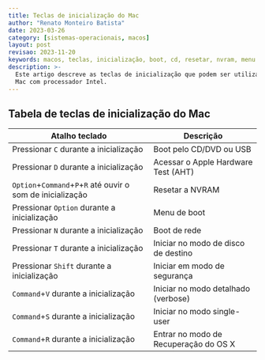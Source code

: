 ```yaml
---
title: Teclas de inicialização do Mac
author: "Renato Monteiro Batista"
date: 2023-03-26
category: [sistemas-operacionais, macos]
layout: post
revisao: 2023-11-20
keywords: macos, teclas, inicialização, boot, cd, resetar, nvram, menu de boot, rede, disco de destino, modo de segurança, verbose, single-user, recuperação, os x, mac os
description: >-
  Este artigo descreve as teclas de inicialização que podem ser utilizadas em um
  Mac com processador Intel.
---
```


## Tabela de teclas de inicialização do Mac

| Atalho teclado                                              | Descrição                             |
| ----------------------------------------------------------- | ------------------------------------- |
| Pressionar `C` durante a inicialização                      | Boot pelo CD/DVD ou USB               |
| Pressionar `D` durante a inicialização                      | Acessar o Apple Hardware Test (AHT)   |
| `Option`+`Command`+`P`+`R` até ouvir o som de inicialização | Resetar a NVRAM                       |
| Pressionar `Option` durante a inicialização                 | Menu de boot                          |
| Pressionar `N` durante a inicialização                      | Boot de rede                          |
| Pressionar `T` durante a inicialização                      | Iniciar no modo de disco de destino   |
| Pressionar `Shift` durante a inicialização                  | Iniciar em modo de segurança          |
| `Command`+`V` durante a inicialização                       | Iniciar no modo detalhado (verbose)   |
| `Command`+`S` durante a inicialização                       | Iniciar no modo single-user           |
| `Command`+`R` durante a inicialização                       | Entrar no modo de Recuperação do OS X |
